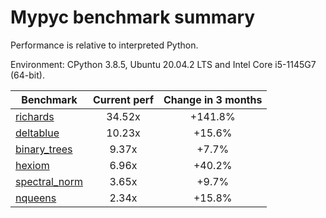 # Mypyc benchmark summary

Performance is relative to interpreted Python.

Environment: CPython 3.8.5, Ubuntu 20.04.2 LTS and Intel Core i5-1145G7 (64-bit).

| Benchmark | Current perf | Change in 3 months |
| --- | :---: | :---: |
| [richards](benchmarks/richards.md) | 34.52x | +141.8% |
| [deltablue](benchmarks/deltablue.md) | 10.23x | +15.6% |
| [binary_trees](benchmarks/binary_trees.md) | 9.37x | +7.7% |
| [hexiom](benchmarks/hexiom.md) | 6.96x | +40.2% |
| [spectral_norm](benchmarks/spectral_norm.md) | 3.65x | +9.7% |
| [nqueens](benchmarks/nqueens.md) | 2.34x | +15.8% |
